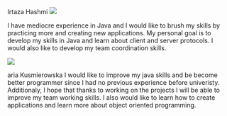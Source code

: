 Irtaza Hashmi
![](https://d1bvpoagx8hqbg.cloudfront.net/259/9ae5a587b07da49763639cd1720114b3.jpg)


I have mediocre experience in Java and I would like to brush my skills by practicing more and creating new applications.
My personal goal is to develop my skills in Java and learn about client and server protocols. I would also like to 
develop my team coordination skills.

![](https://www.google.com/search?q=sever+latysov&source=lnms&tbm=isch&sa=X&ved=0ahUKEwipzoCP9b3gAhVHKFAKHc8UD8EQ_AUIDygC&biw=1920&bih=937#imgrc=RTcb6mgNDME7EM:)



aria Kusmierowska
I would like to improve my java skills and be become better programmer since I had no previous experience before univeristy.
Additionaly, I hope that thanks to working on the projects I will be able to improve my team working skills. 
I also would like to learn how to create applications and learn more about object oriented programming. 